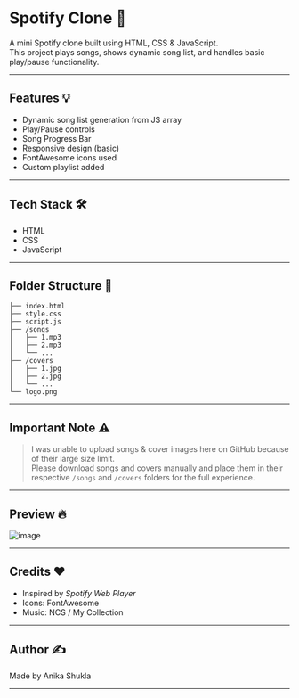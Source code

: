# Spotify Clone 🎵  

A mini Spotify clone built using HTML, CSS & JavaScript.  
This project plays songs, shows dynamic song list, and handles basic play/pause functionality.

---

## Features 💡
- Dynamic song list generation from JS array  
- Play/Pause controls  
- Song Progress Bar  
- Responsive design (basic)  
- FontAwesome icons used  
- Custom playlist added  

---

## Tech Stack 🛠️
- HTML  
- CSS 
- JavaScript
---

## Folder Structure 📁
```
├── index.html
├── style.css
├── script.js
├── /songs
│   ├── 1.mp3
│   ├── 2.mp3
│   └── ...
├── /covers
│   ├── 1.jpg
│   ├── 2.jpg
│   └── ...
└── logo.png
```

---

## Important Note ⚠️
> I was unable to upload songs & cover images here on GitHub because of their large size limit.  
> Please download songs and covers manually and place them in their respective `/songs` and `/covers` folders for the full experience.

---
## Preview 🔥
![image](https://github.com/user-attachments/assets/30e13275-7ec5-4751-b486-2accc5f216f8)


---

## Credits ❤️
- Inspired by *Spotify Web Player*  
- Icons: FontAwesome  
- Music: NCS / My Collection  

---

## Author ✍️
Made by Anika Shukla

---
